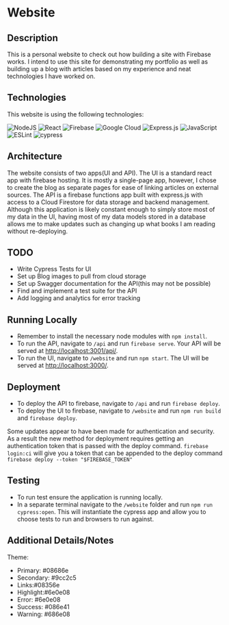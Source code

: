 # Website

## Description

This is a personal website to check out how building a site with Firebase works. I intend to use this site for demonstrating my portfolio as well as building up a blog with articles based on my experience and neat technologies I have worked on.

## Technologies

This website is using the following technologies:

![NodeJS](https://img.shields.io/badge/node.js-6DA55F?style=for-the-badge&logo=node.js&logoColor=white) ![React](https://img.shields.io/badge/react-%2320232a.svg?style=for-the-badge&logo=react&logoColor=%2361DAFB) ![Firebase](https://img.shields.io/badge/firebase-%23039BE5.svg?style=for-the-badge&logo=firebase) ![Google Cloud](https://img.shields.io/badge/GoogleCloud-%234285F4.svg?style=for-the-badge&logo=google-cloud&logoColor=white) ![Express.js](https://img.shields.io/badge/express.js-%23404d59.svg?style=for-the-badge&logo=express&logoColor=%2361DAFB) ![JavaScript](https://img.shields.io/badge/javascript-%23323330.svg?style=for-the-badge&logo=javascript&logoColor=%23F7DF1E) ![ESLint](https://img.shields.io/badge/ESLint-4B3263?style=for-the-badge&logo=eslint&logoColor=white) ![cypress](https://img.shields.io/badge/-cypress-%23E5E5E5?style=for-the-badge&logo=cypress&logoColor=058a5e)

## Architecture

The website consists of two apps(UI and API). The UI is a standard react app with firebase hosting. It is mostly a single-page app, however, I chose to create the blog as separate pages for ease of linking articles on external sources. The API is a firebase functions app built with express.js with access to a Cloud Firestore for data storage and backend management. Although this application is likely constant enough to simply store most of my data in the UI, having most of my data models stored in a database allows me to make updates such as changing up what books I am reading without re-deploying.

## TODO

- Write Cypress Tests for UI
- Set up Blog images to pull from cloud storage
- Set up Swagger documentation for the API(this may not be possible)
- Find and implement a test suite for the API
- Add logging and analytics for error tracking

## Running Locally

- Remember to install the necessary node modules with `npm install`.
- To run the API, navigate to `/api` and run `firebase serve`. Your API will be served at <http://localhost:3001/api/>.
- To run the UI, navigate to `/website` and run `npm start`. The UI will be served at <http://localhost:3000/>.

## Deployment

- To deploy the API to firebase, navigate to `/api` and run `firebase deploy`.
- To deploy the UI to firebase, navigate to `/website` and run `npm run build` and `firebase deploy`.

Some updates appear to have been made for authentication and security. As a result the new method for deployment requires getting an authentication token that is passed with the deploy command.
`firebase login:ci` will give you a token that can be appended to the deploy command `firebase deploy --token "$FIREBASE_TOKEN"`

## Testing

- To run test ensure the application is running locally.
- In a separate terminal navigate to the `/website` folder and run `npm run cypress:open`. This will instantiate the cypress app and allow you to choose tests to run and browsers to run against.

## Additional Details/Notes

Theme:

- Primary: #08686e
- Secondary: #9cc2c5
- Links:#08356e
- Highlight:#6e0e08
- Error:   #6e0e08
- Success: #086e41
- Warning: #686e08
